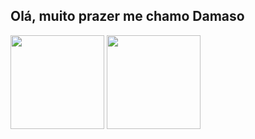 ## Olá, muito prazer me chamo Damaso

<div>
  <img height="150em" src="https://github-readme-stats.vercel.app/api?username=DamasoMagno&show_icons=true&theme=dark&include_all_commits=true">
  <img height="150em" src="https://github-readme-stats.vercel.app/api/top-langs/?username=DamasoMagno&layout=compact&theme=dark">
</div>
